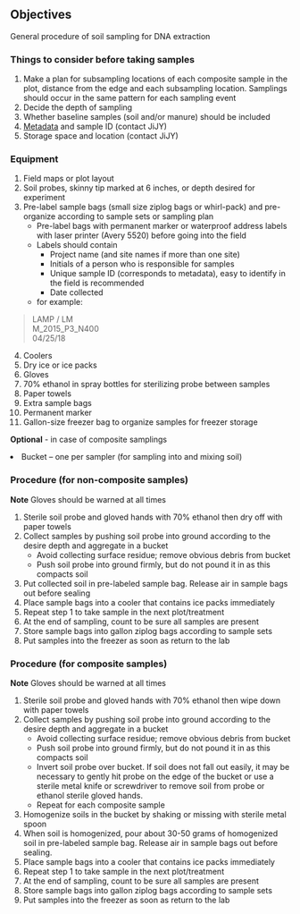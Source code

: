 ## Objectives   
General procedure of soil sampling for DNA extraction

### Things to consider before taking samples
1.	Make a plan for subsampling locations of each composite sample in the plot, distance from the edge and each subsampling location. Samplings should occur in the same pattern for each sampling event
2.	Decide the depth of sampling
3.	Whether baseline samples (soil and/or manure) should be included
4.	[Metadata](https://github.com/germs-lab/SOPs/blob/master/data_management_SOPs/GERMS_Lab_Data_Management_101.md) and sample ID (contact JiJY)
5.	Storage space and location (contact JiJY)

### Equipment
1.	Field maps or plot layout
2.	Soil probes, skinny tip marked at 6 inches, or depth desired for experiment
3.	Pre-label sample bags (small size ziplog bags or whirl-pack) and pre-organize according to sample sets or sampling plan
    * Pre-label bags with permanent marker or waterproof address labels with laser printer (Avery 5520) before going into the field
    * Labels should contain
      * Project name (and site names if more than one site)
      * Initials of a person who is responsible for samples
      * Unique sample ID (corresponds to metadata), easy to identify in the field is recommended
      * Date collected
    * for example: </br>
> LAMP / LM </br>
> M_2015_P3_N400</br>
> 04/25/18
4.	Coolers
5.	Dry ice or ice packs
6.	Gloves
7.	70% ethanol in spray bottles for sterilizing probe between samples
8.	Paper towels
9.	Extra sample bags
10.	Permanent marker
11.	Gallon-size freezer bag to organize samples for freezer storage
<p><b>Optional</b> - in case of composite samplings </br>
<li>	Bucket – one per sampler (for sampling into and mixing soil)</li></p>


### Procedure (for non-composite samples)
**Note** Gloves should be warned at all times
1.	Sterile soil probe and gloved hands with 70% ethanol then dry off with paper towels
2.	Collect samples by pushing soil probe into ground according to the desire depth and aggregate in a bucket
    * Avoid collecting surface residue; remove obvious debris from bucket
    * Push soil probe into ground firmly, but do not pound it in as this compacts soil
3.	Put collected soil in pre-labeled sample bag. Release air in sample bags out before sealing
4.	Place sample bags into a cooler that contains ice packs immediately
5.	Repeat step 1 to take sample in the next plot/treatment
6.	At the end of sampling, count to be sure all samples are present
7.	Store sample bags into gallon ziplog bags according to sample sets 
8.	Put samples into the freezer as soon as return to the lab


### Procedure (for composite samples)
**Note** Gloves should be warned at all times
1.	Sterile soil probe and gloved hands with 70% ethanol then wipe down with paper towels
2.	Collect samples by pushing soil probe into ground according to the desire depth and aggregate in a bucket
    * Avoid collecting surface residue; remove obvious debris from bucket
    * Push soil probe into ground firmly, but do not pound it in as this compacts soil
    * Invert soil probe over bucket.  If soil does not fall out easily, it may be necessary to gently hit probe on the edge of the bucket or use a sterile metal knife or screwdriver to remove soil from probe or ethanol sterile gloved hands.
    * Repeat for each composite sample
3.	Homogenize soils in the bucket by shaking or missing with sterile metal spoon
4.	When soil is homogenized, pour about 30-50 grams of homogenized soil in pre-labeled sample bag. Release air in sample bags out before sealing.
5.	Place sample bags into a cooler that contains ice packs immediately
6.	Repeat step 1 to take sample in the next plot/treatment
7.	At the end of sampling, count to be sure all samples are present
8.	Store sample bags into gallon ziplog bags according to sample sets 
9.	Put samples into the freezer as soon as return to the lab
